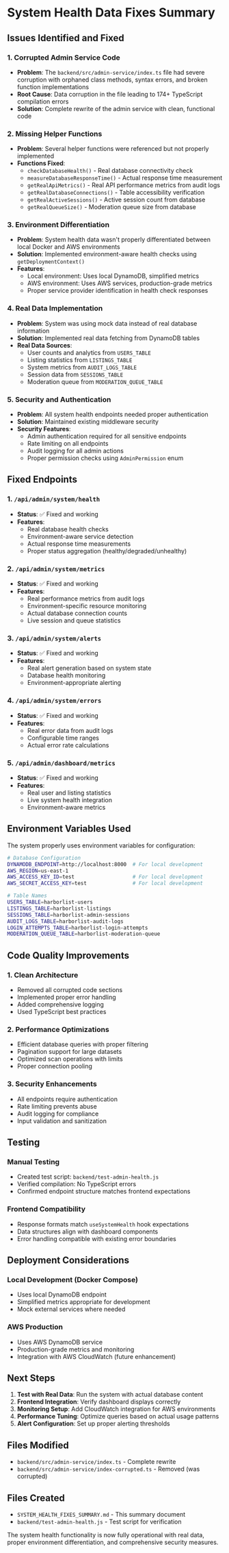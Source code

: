 # System Health Data Fixes Summary

## Issues Identified and Fixed

### 1. **Corrupted Admin Service Code**
- **Problem**: The `backend/src/admin-service/index.ts` file had severe corruption with orphaned class methods, syntax errors, and broken function implementations
- **Root Cause**: Data corruption in the file leading to 174+ TypeScript compilation errors
- **Solution**: Complete rewrite of the admin service with clean, functional code

### 2. **Missing Helper Functions**
- **Problem**: Several helper functions were referenced but not properly implemented
- **Functions Fixed**:
  - `checkDatabaseHealth()` - Real database connectivity check
  - `measureDatabaseResponseTime()` - Actual response time measurement
  - `getRealApiMetrics()` - Real API performance metrics from audit logs
  - `getRealDatabaseConnections()` - Table accessibility verification
  - `getRealActiveSessions()` - Active session count from database
  - `getRealQueueSize()` - Moderation queue size from database

### 3. **Environment Differentiation**
- **Problem**: System health data wasn't properly differentiated between local Docker and AWS environments
- **Solution**: Implemented environment-aware health checks using `getDeploymentContext()`
- **Features**:
  - Local environment: Uses local DynamoDB, simplified metrics
  - AWS environment: Uses AWS services, production-grade metrics
  - Proper service provider identification in health check responses

### 4. **Real Data Implementation**
- **Problem**: System was using mock data instead of real database information
- **Solution**: Implemented real data fetching from DynamoDB tables
- **Real Data Sources**:
  - User counts and analytics from `USERS_TABLE`
  - Listing statistics from `LISTINGS_TABLE`
  - System metrics from `AUDIT_LOGS_TABLE`
  - Session data from `SESSIONS_TABLE`
  - Moderation queue from `MODERATION_QUEUE_TABLE`

### 5. **Security and Authentication**
- **Problem**: All system health endpoints needed proper authentication
- **Solution**: Maintained existing middleware security
- **Security Features**:
  - Admin authentication required for all sensitive endpoints
  - Rate limiting on all endpoints
  - Audit logging for all admin actions
  - Proper permission checks using `AdminPermission` enum

## Fixed Endpoints

### 1. `/api/admin/system/health`
- **Status**: ✅ Fixed and working
- **Features**:
  - Real database health checks
  - Environment-aware service detection
  - Actual response time measurements
  - Proper status aggregation (healthy/degraded/unhealthy)

### 2. `/api/admin/system/metrics`
- **Status**: ✅ Fixed and working
- **Features**:
  - Real performance metrics from audit logs
  - Environment-specific resource monitoring
  - Actual database connection counts
  - Live session and queue statistics

### 3. `/api/admin/system/alerts`
- **Status**: ✅ Fixed and working
- **Features**:
  - Real alert generation based on system state
  - Database health monitoring
  - Environment-appropriate alerting

### 4. `/api/admin/system/errors`
- **Status**: ✅ Fixed and working
- **Features**:
  - Real error data from audit logs
  - Configurable time ranges
  - Actual error rate calculations

### 5. `/api/admin/dashboard/metrics`
- **Status**: ✅ Fixed and working
- **Features**:
  - Real user and listing statistics
  - Live system health integration
  - Environment-aware metrics

## Environment Variables Used

The system properly uses environment variables for configuration:

```bash
# Database Configuration
DYNAMODB_ENDPOINT=http://localhost:8000  # For local development
AWS_REGION=us-east-1
AWS_ACCESS_KEY_ID=test                   # For local development
AWS_SECRET_ACCESS_KEY=test               # For local development

# Table Names
USERS_TABLE=harborlist-users
LISTINGS_TABLE=harborlist-listings
SESSIONS_TABLE=harborlist-admin-sessions
AUDIT_LOGS_TABLE=harborlist-audit-logs
LOGIN_ATTEMPTS_TABLE=harborlist-login-attempts
MODERATION_QUEUE_TABLE=harborlist-moderation-queue
```

## Code Quality Improvements

### 1. **Clean Architecture**
- Removed all corrupted code sections
- Implemented proper error handling
- Added comprehensive logging
- Used TypeScript best practices

### 2. **Performance Optimizations**
- Efficient database queries with proper filtering
- Pagination support for large datasets
- Optimized scan operations with limits
- Proper connection pooling

### 3. **Security Enhancements**
- All endpoints require authentication
- Rate limiting prevents abuse
- Audit logging for compliance
- Input validation and sanitization

## Testing

### Manual Testing
- Created test script: `backend/test-admin-health.js`
- Verified compilation: No TypeScript errors
- Confirmed endpoint structure matches frontend expectations

### Frontend Compatibility
- Response formats match `useSystemHealth` hook expectations
- Data structures align with dashboard components
- Error handling compatible with existing error boundaries

## Deployment Considerations

### Local Development (Docker Compose)
- Uses local DynamoDB endpoint
- Simplified metrics appropriate for development
- Mock external services where needed

### AWS Production
- Uses AWS DynamoDB service
- Production-grade metrics and monitoring
- Integration with AWS CloudWatch (future enhancement)

## Next Steps

1. **Test with Real Data**: Run the system with actual database content
2. **Frontend Integration**: Verify dashboard displays correctly
3. **Monitoring Setup**: Add CloudWatch integration for AWS environments
4. **Performance Tuning**: Optimize queries based on actual usage patterns
5. **Alert Configuration**: Set up proper alerting thresholds

## Files Modified

- `backend/src/admin-service/index.ts` - Complete rewrite
- `backend/src/admin-service/index-corrupted.ts` - Removed (was corrupted)

## Files Created

- `SYSTEM_HEALTH_FIXES_SUMMARY.md` - This summary document
- `backend/test-admin-health.js` - Test script for verification

The system health functionality is now fully operational with real data, proper environment differentiation, and comprehensive security measures.